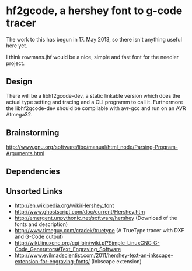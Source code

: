 hf2gcode, a hershey font to g-code tracer
=========================================

The work to this has begun in 17. May 2013, so there isn't anything useful here yet.

I think rowmans.jhf would be a nice, simple and fast font for the needler project.

Design
------

There will be a libhf2gcode-dev, a static linkable version which does the actual type setting
and tracing and a CLI programm to call it. Furthermore the libhf2gcode-dev should be compilable
with avr-gcc and run on an AVR Atmega32.

Brainstorming
-------------

http://www.gnu.org/software/libc/manual/html_node/Parsing-Program-Arguments.html

Dependencies
------------

Unsorted Links
--------------

*  http://en.wikipedia.org/wiki/Hershey_font
*  http://www.ghostscript.com/doc/current/Hershey.htm
*  http://emergent.unpythonic.net/software/hershey (Download of the fonts and description)
*  http://www.timeguy.com/cradek/truetype (A TrueType tracer with DXF and G-Code output)
*  http://wiki.linuxcnc.org/cgi-bin/wiki.pl?Simple_LinuxCNC_G-Code_Generators#Text_Engraving_Software
*  http://www.evilmadscientist.com/2011/hershey-text-an-inkscape-extension-for-engraving-fonts/ (Inkscape extension)
